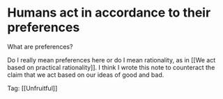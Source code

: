 # Humans act in accordance to their preferences

What are preferences?

Do I really mean preferences here or do I mean rationality, as in [[We act based on practical rationality]]. I think I wrote this note to counteract the claim that we act based on our ideas of good and bad.

Tag: [[Unfruitful]]

